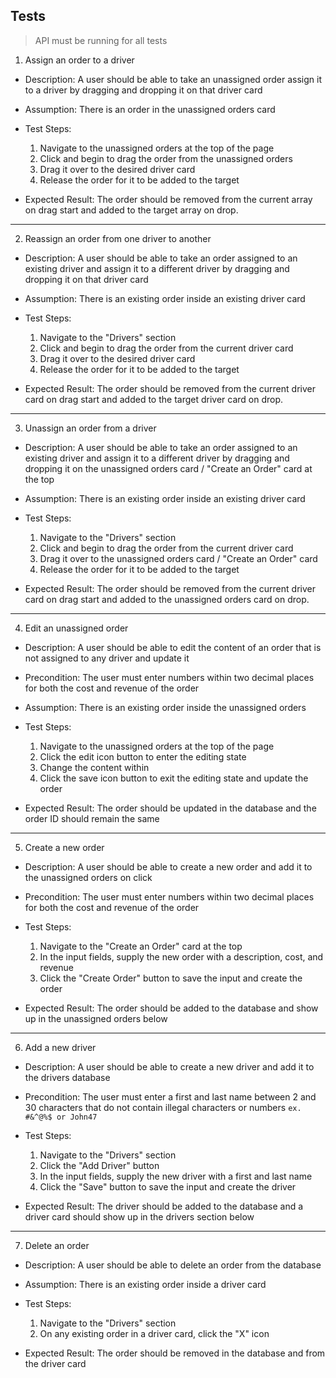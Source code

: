 ## Tests

> API must be running for all tests

1. Assign an order to a driver

- Description: A user should be able to take an unassigned order assign it to a driver by dragging and dropping it on that driver card

- Assumption: There is an order in the unassigned orders card

- Test Steps:

  1.  Navigate to the unassigned orders at the top of the page
  2.  Click and begin to drag the order from the unassigned orders
  3.  Drag it over to the desired driver card
  4.  Release the order for it to be added to the target

- Expected Result: The order should be removed from the current array on drag start and added to the target array on drop.

---

2. Reassign an order from one driver to another

- Description: A user should be able to take an order assigned to an existing driver and assign it to a different driver by dragging and dropping it on that driver card

- Assumption: There is an existing order inside an existing driver card

- Test Steps:

  1.  Navigate to the "Drivers" section
  2.  Click and begin to drag the order from the current driver card
  3.  Drag it over to the desired driver card
  4.  Release the order for it to be added to the target

- Expected Result: The order should be removed from the current driver card on drag start and added to the target driver card on drop.

---

3. Unassign an order from a driver

- Description: A user should be able to take an order assigned to an existing driver and assign it to a different driver by dragging and dropping it on the unassigned orders card / "Create an Order" card at the top

- Assumption: There is an existing order inside an existing driver card

- Test Steps:

  1.  Navigate to the "Drivers" section
  2.  Click and begin to drag the order from the current driver card
  3.  Drag it over to the unassigned orders card / "Create an Order" card
  4.  Release the order for it to be added to the target

- Expected Result: The order should be removed from the current driver card on drag start and added to the unassigned orders card on drop.

---

4. Edit an unassigned order

- Description: A user should be able to edit the content of an order that is not assigned to any driver and update it

- Precondition: The user must enter numbers within two decimal places for both the cost and revenue of the order

- Assumption: There is an existing order inside the unassigned orders

- Test Steps:

  1.  Navigate to the unassigned orders at the top of the page
  2.  Click the edit icon button to enter the editing state
  3.  Change the content within
  4.  Click the save icon button to exit the editing state and update the order

- Expected Result: The order should be updated in the database and the order ID should remain the same

---

5. Create a new order

- Description: A user should be able to create a new order and add it to the unassigned orders on click

- Precondition: The user must enter numbers within two decimal places for both the cost and revenue of the order

- Test Steps:

  1.  Navigate to the "Create an Order" card at the top
  2.  In the input fields, supply the new order with a description, cost, and revenue
  3.  Click the "Create Order" button to save the input and create the order

- Expected Result: The order should be added to the database and show up in the unassigned orders below

---

6. Add a new driver

- Description: A user should be able to create a new driver and add it to the drivers database

- Precondition: The user must enter a first and last name between 2 and 30 characters that do not contain illegal characters or numbers `ex. #&^@%$ or John47`

- Test Steps:

  1.  Navigate to the "Drivers" section
  2.  Click the "Add Driver" button
  3.  In the input fields, supply the new driver with a first and last name
  4.  Click the "Save" button to save the input and create the driver

- Expected Result: The driver should be added to the database and a driver card should show up in the drivers section below

---

7. Delete an order

- Description: A user should be able to delete an order from the database

- Assumption: There is an existing order inside a driver card

- Test Steps:

  1.  Navigate to the "Drivers" section
  2.  On any existing order in a driver card, click the "X" icon

- Expected Result: The order should be removed in the database and from the driver card
